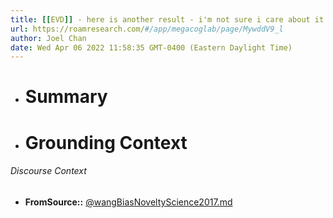 ```yaml
---
title: [[EVD]] - here is another result - i'm not sure i care about it yet - [[@wangBiasNoveltyScience2017]]
url: https://roamresearch.com/#/app/megacoglab/page/MywddV9_l
author: Joel Chan
date: Wed Apr 06 2022 11:58:35 GMT-0400 (Eastern Daylight Time)
---
```


- # Summary
- # Grounding Context

###### Discourse Context

- **FromSource::** [@wangBiasNoveltyScience2017.md](@wangBiasNoveltyScience2017.md)
